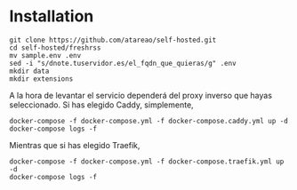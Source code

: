 # Installation

```
git clone https://github.com/atareao/self-hosted.git
cd self-hosted/freshrss
mv sample.env .env
sed -i "s/dnote.tuservidor.es/el_fqdn_que_quieras/g" .env
mkdir data
mkdir extensions
```

A la hora de levantar el servicio dependerá del proxy inverso que hayas seleccionado. Si has elegido Caddy, simplemente,

```
docker-compose -f docker-compose.yml -f docker-compose.caddy.yml up -d
docker-compose logs -f
```

Mientras que si has elegido Traefik,

```
docker-compose -f docker-compose.yml -f docker-compose.traefik.yml up -d
docker-compose logs -f
```

